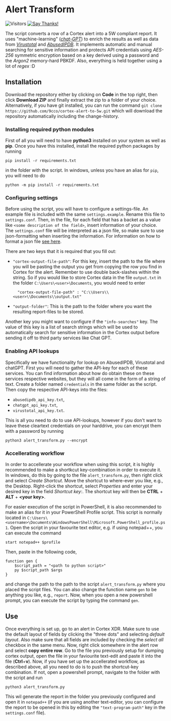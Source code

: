 Alert Transform
======================================================

![Visitors](https://visitor-badge.glitch.me/badge?page_id=9cco.cortex-alert-to-5w)
[![Say Thanks!](https://img.shields.io/badge/Say%20Thanks-!-1EAEDB.svg)](https://saythanks.io/to/9cco)

The script converts a row of a Cortex alert into a 5W compliant report. It uses "machine-learning" (*[chat-GPT](https://platform.openai.com/docs/api-reference)*) to enrich the results as well as data
from *[Virustotal](https://www.virustotal.com/gui/home/search)* and *[AbusedIPDB](https://www.abuseipdb.com/api.html)*. It implements automatic and manual searching for sensitive information and protects API credentials using *AES-256* symmetric
encryption based on a key derived using a password and the *Argon2* memory-hard PBKDF. Also, everything is held together using a lot of *regex* :D 

## Installation

Download the repository either by clicking on **Code** in the top right, then click **Download ZIP** and finally extract the zip to a folder of your choice.
Alternatively, if you have git installed, you can run the command `git clone https://github.com/9cco/cortex-alert-to-5w.git` which will download the
repository automatically including the change-history.

### Installing required python modules

First of all you will need to have **python3** installed on your system as well as **pip**. Once you have this installed, install the required
python packages by running
```
pip install -r requirements.txt
```
in the folder with the script. In windows, unless you have an alias for `pip`, you will need to do
```
python -m pip install -r requirements.txt
```

### Configuring settings

Before using the script, you will have to configure a settings-file. An example file is included with the same `settings.example`. Rename this file to
`settings.conf`. Then, in the file, for each field that has a backet as a value like `<some description of the field>`, insert information of your choice. 
The `settings.conf` file will be interpreted as a json file, so make sure to use json-formatting when inserting the information. For information on how
to format a json file [see here](https://www.w3schools.com/js/js_json_syntax.asp).

There are two keys that it is required that you fill out: 
- `"cortex-output-file-path"`: For this key, insert the path to the file where you will be pasting the output you get from copying the row you find in Cortex
	for the alert. Remember to use double back-slashes within the string. So if you would like to store Cortex data in the file `output.txt` in the folder
	`C:\Users\<user>\Documents`, you would need to enter
	
		"cortex-output-file-path" : "C:\\Users\\<user>\\Documents\\output.txt"
	
- `"output-folder"`: This is the path to the folder where you want the resulting report-files to be stored.

Another key you might want to configure if the `"info-searches"` key. The value of this key is a list of search strings which will be used to automatically search
for sensitive information in the Cortex output before sending it off to third party services like Chat GPT.

### Enabling API lookups

Specifically we have functionality for lookup on AbusedIPDB, Virustotal and chatGPT. First you will need to gather the API-key for each of these services.
You can find information about how do obtain these on these services respective websites, but they will all come in the form of a string of text.
Create a folder named `credentials` in the same folder as the script. Then copy the respective API-keys into the files:
- `abusedipdb_api_key.txt`,
- `chatgpt_api_key.txt`,
- `virustotal_api_key.txt`.

This is all you need to do to use API-lookups, however if you don't want to leave these cleartext credentials on your harddrive, you can encrypt them
with a password by running
```
python3 alert_transform.py --encrypt
```

### Accellerating workflow

In order to accellerate your workflow when using this script, it is highly recommended to make a shortkcut key-combination in order to execute it. In windows, do this by going to the file `alert_transform.py`, then right click and select *Create Shortcut*. Move the shortcut to where-ever you like, e.g., the Desktop. Right-click the shortcut, select *Properties* and enter your desired key in the field *Shortcut key:*. The shortcut key will then be **CTRL** + **ALT** + **\<your key\>**.

For easier execution of the script in PowerShell, it is also recommended to make an alias for it in your PowerShell Profile script. This script is normally located in `C:\Users\<username>\Documents\WindowsPowerShell\Microsoft.PowerShell_profile.ps1`. Open the script in your favourite text editor, e.g. if using notepad++, you can execute the command
```
start notepad++ $profile
```
Then, paste in the following code,
```
function gen {
	$script_path = "<path to python script>"
	py $script_path $args
}
```
and change the path to the path to the script `alert_transform.py` where you placed the script files. You can also change the function name `gen` to be anything you like, e.g., `report`. Now, when you open a new powershell prompt, you can execute the script by typing the command `gen`.

## Use

Once everything is set up, go to an alert in Cortex XDR. Make sure to use the default layout of fields by clicking the "three dots" and selecting *default layout*.
Also make sure that all fields are included by checking the *select all* checkbox in the same menu. Now, right click somewhere in the alert row and select
**copy entire row**. Go to the file you previously setup for dumping cortex output, open the file in your faviourite text-edit and paste it into the file (**Ctrl**+**v**). Now, if you have set up the accellerated workflow, as described above, all you need to do is to push the shortcut-key combination. If not, open a powershell prompt, navigate to the folder with the script and run
```
python3 alert_transform.py
```
This wil generate the report in the folder you previously configured and open it in `notepad++` (if you are using another text-editor, you can configure the report to be opened in this by editing the `"text-program-path"` key in the `settings.conf` file).